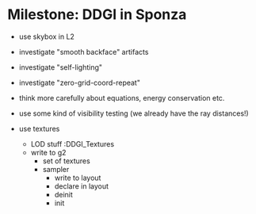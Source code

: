 # Milestone: DDGI in Sponza
  - use skybox in L2
  - investigate "smooth backface" artifacts
  - investigate "self-lighting"
  - investigate "zero-grid-coord-repeat"

  - think more carefully about equations, energy conservation etc.
  - use some kind of visibility testing (we already have the ray distances!)

  - use textures
    * LOD stuff
    :DDGI_Textures
    - write to g2
      - set of textures
      - sampler
        - write to layout
        - declare in layout
        - deinit
        - init
